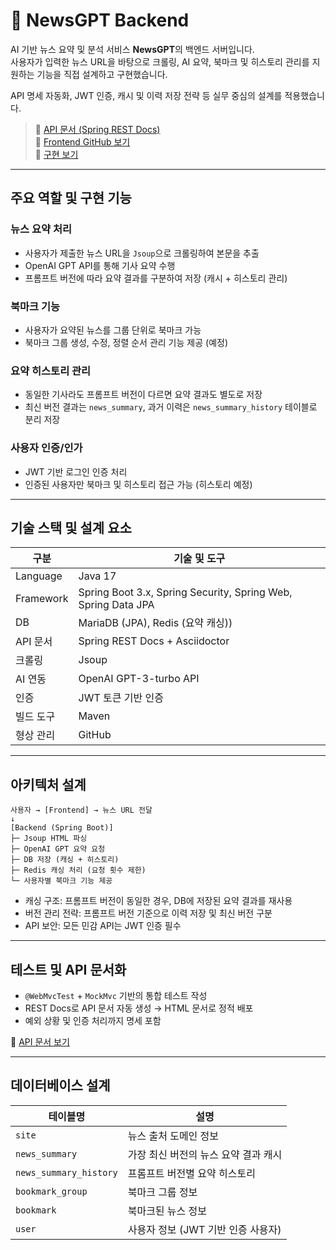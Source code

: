 # 📰 NewsGPT Backend

AI 기반 뉴스 요약 및 분석 서비스 **NewsGPT**의 백엔드 서버입니다.  
사용자가 입력한 뉴스 URL을 바탕으로 크롤링, AI 요약, 북마크 및 히스토리 관리를 지원하는 기능을 직접 설계하고 구현했습니다.

API 명세 자동화, JWT 인증, 캐시 및 이력 저장 전략 등 실무 중심의 설계를 적용했습니다.

> 🔗 [API 문서 (Spring REST Docs)](https://api.know-that.dev/docs/index.htm)  
> 🔗 [Frontend GitHub 보기](https://github.com/shin-no1/news-gpt-front)  
> 🔗 [구현 보기](https://newsgpt.know-that.dev/news)  

---

## 주요 역할 및 구현 기능

### 뉴스 요약 처리
- 사용자가 제출한 뉴스 URL을 `Jsoup`으로 크롤링하여 본문을 추출
- OpenAI GPT API를 통해 기사 요약 수행
- 프롬프트 버전에 따라 요약 결과를 구분하여 저장 (캐시 + 히스토리 관리)

### 북마크 기능
- 사용자가 요약된 뉴스를 그룹 단위로 북마크 가능
- 북마크 그룹 생성, 수정, 정렬 순서 관리 기능 제공 (예정)

### 요약 히스토리 관리
- 동일한 기사라도 프롬프트 버전이 다르면 요약 결과도 별도로 저장
- 최신 버전 결과는 `news_summary`, 과거 이력은 `news_summary_history` 테이블로 분리 저장

### 사용자 인증/인가
- JWT 기반 로그인 인증 처리
- 인증된 사용자만 북마크 및 히스토리 접근 가능 (히스토리 예정)

---

## 기술 스택 및 설계 요소

| 구분       | 기술 및 도구                                                 |
|------------|--------------------------------------------------------------|
| Language   | Java 17                                                      |
| Framework  | Spring Boot 3.x, Spring Security, Spring Web, Spring Data JPA |
| DB         | MariaDB (JPA), Redis (요약 캐싱)) |
| API 문서    | Spring REST Docs + Asciidoctor                              |
| 크롤링     | Jsoup                                                        |
| AI 연동    | OpenAI GPT-3-turbo API                                             |
| 인증       | JWT 토큰 기반 인증                                           |
| 빌드 도구   | Maven                                                       |
| 형상 관리   | GitHub                                                      |

---

## 아키텍처 설계
```
사용자 → [Frontend] → 뉴스 URL 전달
↓
[Backend (Spring Boot)]
├─ Jsoup HTML 파싱
├─ OpenAI GPT 요약 요청
├─ DB 저장 (캐싱 + 히스토리)
├─ Redis 캐싱 처리 (요청 횟수 제한)
└─ 사용자별 북마크 기능 제공
```
- 캐싱 구조: 프롬프트 버전이 동일한 경우, DB에 저장된 요약 결과를 재사용
- 버전 관리 전략: 프롬프트 버전 기준으로 이력 저장 및 최신 버전 구분
- API 보안: 모든 민감 API는 JWT 인증 필수

---

## 테스트 및 API 문서화

- `@WebMvcTest` + `MockMvc` 기반의 통합 테스트 작성
- REST Docs로 API 문서 자동 생성 → HTML 문서로 정적 배포
- 예외 상황 및 인증 처리까지 명세 포함

🔗 [API 문서 보기](https://api.know-that.dev/docs/index.htm)

---

## 데이터베이스 설계

| 테이블명               | 설명                                       |
|------------------------|--------------------------------------------|
| `site`                 | 뉴스 출처 도메인 정보                      |
| `news_summary`         | 가장 최신 버전의 뉴스 요약 결과 캐시       |
| `news_summary_history` | 프롬프트 버전별 요약 히스토리              |
| `bookmark_group`       | 북마크 그룹 정보                           |
| `bookmark`             | 북마크된 뉴스 정보                         |
| `user`                 | 사용자 정보 (JWT 기반 인증 사용자)         |


